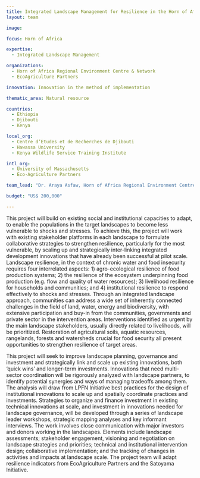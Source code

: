 ```yaml
---
title: Integrated Landscape Management for Resilience in the Horn of Africa
layout: team

image: 

focus: Horn of Africa

expertise:
  - Integrated Landscape Management

organizations:
  - Horn of Africa Regional Environment Centre & Network
  - EcoAgriculture Partners

innovation: Innovation in the method of implementation

thematic_area: Natural resource

countries: 
  - Ethiopia
  - Djibouti
  - Kenya

local_org: 
  - Centre d’Etudes et de Recherches de Djibouti
  - Hawassa University
  - Kenya Wildlife Service Training Institute

intl_org:
  - University of Massachusetts
  - Eco-Agriculture Partners

team_lead: "Dr. Araya Asfaw, Horn of Africa Regional Environment Centre & Network, Ethiopia"

budget: "US$ 200,000"

---
```


This project will build on existing social and institutional capacities to adapt, to enable the populations in the target landscapes to become less vulnerable to shocks and stresses. To achieve this, the project will work with existing stakeholder platforms in each landscape to formulate collaborative strategies to  strengthen  resilience,  particularly  for  the  most  vulnerable,  by  scaling  up  and  strategically  inter-linking integrated development innovations that have already been successful at pilot scale. Landscape resilience, in the context of chronic water and food insecurity requires four interrelated aspects: 1) agro-ecological resilience of food production systems; 2) the resilience of the ecosystem underpinning food production (e.g. flow and quality of water resources); 3) livelihood resilience for households and communities; and 4) institutional resilience to respond effectively to shocks and stresses. Through  an  integrated  landscape  approach,  communities  can  address  a  wide  set  of  inherently connected challenges in the field of land, water, energy and biodiversity, with extensive participation and buy-in from the  communities, governments  and private sector in the  intervention areas. Interventions identified as urgent by the main landscape stakeholders, usually directly related to livelihoods, will be prioritized. Restoration of agricultural soils, aquatic resources, rangelands, forests and watersheds crucial for food security all present opportunities to strengthen resilience of target areas.

This project will seek  to  improve  landscape  planning,  governance  and  investment  and  strategically link and scale up existing innovations, both ‘quick wins’ and longer-term investments. Innovations that need multi-sector coordination will be rigorously analyzed with landscape partners, to identify potential synergies and ways of managing tradeoffs among them. The analysis will draw from LPFN Initiative best practices for the design of institutional innovations to scale up and spatially coordinate practices and investments. Strategies to organize and finance investment in existing technical innovations at scale, and investment in innovations needed for landscape governance, will be developed through a series of landscape leader workshops, strategic mapping analyses and key informant interviews. The work involves close communication with major investors and donors working in the landscapes. Elements include landscape assessments; stakeholder engagement, visioning and negotiation on  landscape  strategies  and  priorities;  technical  and  institutional  intervention  design;  collaborative implementation; and the tracking of changes in activities and impacts at landscape scale. The project team will adapt resilience indicators from EcoAgriculture Partners and the Satoyama Initiative.
